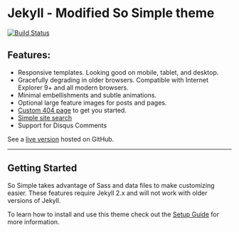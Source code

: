 # Jekyll - Modified So Simple theme

[![Build Status](https://travis-ci.org/kks32/jekyll.svg)](https://travis-ci.org/kks32/jekyll)

## Features:

* Responsive templates. Looking good on mobile, tablet, and desktop.
* Gracefully degrading in older browsers. Compatible with Internet Explorer 9+ and all modern browsers.
* Minimal embellishments and subtle animations.
* Optional large feature images for posts and pages.
* [Custom 404 page](https://kks32.github.io/jekyll/404.html) to get you started.
* [Simple site search](https://github.com/christian-fei/Simple-Jekyll-Search)
* Support for Disqus Comments

See a [live version](https://kks32.github.io/jekyll/) hosted on GitHub.

---

## Getting Started

So Simple takes advantage of Sass and data files to make customizing easier. These features require Jekyll 2.x and will not work with older versions of Jekyll.

To learn how to install and use this theme check out the [Setup Guide](https://kks32.github.io/jekyll/theme-setup/) for more information.